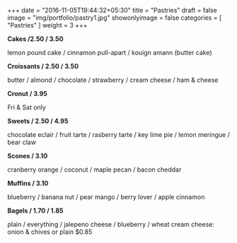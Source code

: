 +++
date = "2016-11-05T19:44:32+05:30"
title = "Pastries"
draft = false
image = "img/portfolio/pastry1.jpg"
showonlyimage = false
categories = [ "Pastries" ]
weight = 3
+++

  **Cakes /2.50 / 3.50**

  lemon pound cake / cinnamon pull-apart / kouign amann (butter cake)

  **Croissants / 2.50 / 3.50**

  butter / almond / chocolate / strawberry / cream cheese / ham & cheese

  **Cronut / 3.95**

  Fri & Sat only

  **Sweets / 2.50 / 4.95**

  chocolate eclair / fruit tarte / rasberry tarte / key lime pie / lemon meringue / bear claw

  **Scones / 3.10**

  cranberry orange / coconut / maple pecan / bacon cheddar

  **Muffins / 3.10**

  blueberry / banana nut / pear mango / berry lover / apple cinnamon

  **Bagels / 1.70 / 1.85**

  plain / everything / jalepeno cheese / blueberry / wheat cream cheese: onion & chives or plain $0.85

